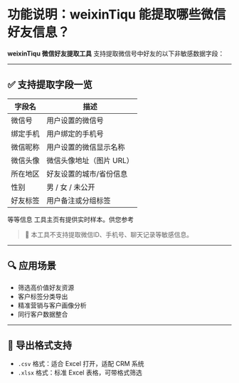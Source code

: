 # 功能说明：weixinTiqu 能提取哪些微信好友信息？

**weixinTiqu 微信好友提取工具** 支持提取微信号中好友的以下非敏感数据字段：

---

## ✅ 支持提取字段一览

| 字段名       | 描述                       |
|--------------|----------------------------|
| 微信号       | 用户设置的微信号           |
| 绑定手机     | 用户绑定的手机号           |
| 微信昵称     | 用户设置的微信显示名称     |
| 微信头像     | 微信头像地址（图片 URL）   |
| 所在地区     | 好友设置的城市/省份信息   |
| 性别         | 男 / 女 / 未公开           |
| 好友标签     | 用户备注或分组标签         |
等等信息 
工具主页有提供实时样本。供您参考

> 🔐 本工具不支持提取微信ID、手机号、聊天记录等敏感信息。

---

## 🔍 应用场景

- 筛选高价值好友资源
- 客户标签分类导出
- 精准营销与客户画像分析
- 同行客户数据整合

---

## 📂 导出格式支持

- `.csv` 格式：适合 Excel 打开，适配 CRM 系统
- `.xlsx` 格式：标准 Excel 表格，可带格式筛选


